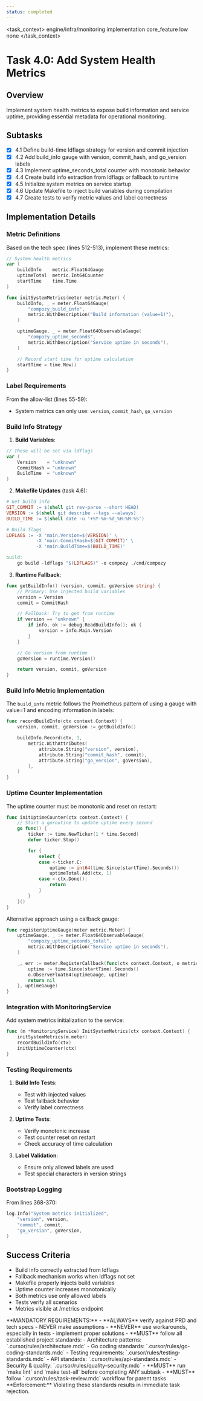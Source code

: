 ```yaml
---
status: completed
---
```


<task_context>
<domain>engine/infra/monitoring</domain>
<type>implementation</type>
<scope>core_feature</scope>
<complexity>low</complexity>
<dependencies>none</dependencies>
</task_context>

# Task 4.0: Add System Health Metrics

## Overview

Implement system health metrics to expose build information and service uptime, providing essential metadata for operational monitoring.

## Subtasks

- [x] 4.1 Define build-time ldflags strategy for version and commit injection
- [x] 4.2 Add build_info gauge with version, commit_hash, and go_version labels
- [x] 4.3 Implement uptime_seconds_total counter with monotonic behavior
- [x] 4.4 Create build info extraction from ldflags or fallback to runtime
- [x] 4.5 Initialize system metrics on service startup
- [x] 4.6 Update Makefile to inject build variables during compilation
- [x] 4.7 Create tests to verify metric values and label correctness

## Implementation Details

### Metric Definitions

Based on the tech spec (lines 512-513), implement these metrics:

```go
// System health metrics
var (
    buildInfo    metric.Float64Gauge
    uptimeTotal  metric.Int64Counter
    startTime    time.Time
)

func initSystemMetrics(meter metric.Meter) {
    buildInfo, _ = meter.Float64Gauge(
        "compozy_build_info",
        metric.WithDescription("Build information (value=1)"),
    )

    uptimeGauge, _ = meter.Float64ObservableGauge(
        "compozy_uptime_seconds",
        metric.WithDescription("Service uptime in seconds"),
    )

    // Record start time for uptime calculation
    startTime = time.Now()
}
```

### Label Requirements

From the allow-list (lines 55-59):

- System metrics can only use: `version`, `commit_hash`, `go_version`

### Build Info Strategy

1. **Build Variables**:

```go
// These will be set via ldflags
var (
    Version    = "unknown"
    CommitHash = "unknown"
    BuildTime  = "unknown"
)
```

2. **Makefile Updates** (task 4.6):

```makefile
# Get build info
GIT_COMMIT := $(shell git rev-parse --short HEAD)
VERSION := $(shell git describe --tags --always)
BUILD_TIME := $(shell date -u '+%Y-%m-%d_%H:%M:%S')

# Build flags
LDFLAGS := -X 'main.Version=$(VERSION)' \
           -X 'main.CommitHash=$(GIT_COMMIT)' \
           -X 'main.BuildTime=$(BUILD_TIME)'

build:
    go build -ldflags "$(LDFLAGS)" -o compozy ./cmd/compozy
```

3. **Runtime Fallback**:

```go
func getBuildInfo() (version, commit, goVersion string) {
    // Primary: Use injected build variables
    version = Version
    commit = CommitHash

    // Fallback: Try to get from runtime
    if version == "unknown" {
        if info, ok := debug.ReadBuildInfo(); ok {
            version = info.Main.Version
        }
    }

    // Go version from runtime
    goVersion = runtime.Version()

    return version, commit, goVersion
}
```

### Build Info Metric Implementation

The `build_info` metric follows the Prometheus pattern of using a gauge with value=1 and encoding information in labels:

```go
func recordBuildInfo(ctx context.Context) {
    version, commit, goVersion := getBuildInfo()

    buildInfo.Record(ctx, 1,
        metric.WithAttributes(
            attribute.String("version", version),
            attribute.String("commit_hash", commit),
            attribute.String("go_version", goVersion),
        ),
    )
}
```

### Uptime Counter Implementation

The uptime counter must be monotonic and reset on restart:

```go
func initUptimeCounter(ctx context.Context) {
    // Start a goroutine to update uptime every second
    go func() {
        ticker := time.NewTicker(1 * time.Second)
        defer ticker.Stop()

        for {
            select {
            case <-ticker.C:
                uptime := int64(time.Since(startTime).Seconds())
                uptimeTotal.Add(ctx, 1)
            case <-ctx.Done():
                return
            }
        }
    }()
}
```

Alternative approach using a callback gauge:

```go
func registerUptimeGauge(meter metric.Meter) {
    uptimeGauge, _ := meter.Float64ObservableGauge(
        "compozy_uptime_seconds_total",
        metric.WithDescription("Service uptime in seconds"),
    )

    _, err := meter.RegisterCallback(func(ctx context.Context, o metric.Observer) error {
        uptime := time.Since(startTime).Seconds()
        o.ObserveFloat64(uptimeGauge, uptime)
        return nil
    }, uptimeGauge)
}
```

### Integration with MonitoringService

Add system metrics initialization to the service:

```go
func (m *MonitoringService) InitSystemMetrics(ctx context.Context) {
    initSystemMetrics(m.meter)
    recordBuildInfo(ctx)
    initUptimeCounter(ctx)
}
```

### Testing Requirements

1. **Build Info Tests**:

    - Test with injected values
    - Test fallback behavior
    - Verify label correctness

2. **Uptime Tests**:

    - Verify monotonic increase
    - Test counter reset on restart
    - Check accuracy of time calculation

3. **Label Validation**:
    - Ensure only allowed labels are used
    - Test special characters in version strings

### Bootstrap Logging

From lines 368-370:

```go
log.Info("System metrics initialized",
    "version", version,
    "commit", commit,
    "go_version", goVersion,
)
```

## Success Criteria

- Build info correctly extracted from ldflags
- Fallback mechanism works when ldflags not set
- Makefile properly injects build variables
- Uptime counter increases monotonically
- Both metrics use only allowed labels
- Tests verify all scenarios
- Metrics visible at /metrics endpoint

<critical>
**MANDATORY REQUIREMENTS:**
- **ALWAYS** verify against PRD and tech specs - NEVER make assumptions
- **NEVER** use workarounds, especially in tests - implement proper solutions
- **MUST** follow all established project standards:
    - Architecture patterns: `.cursor/rules/architecture.mdc`
    - Go coding standards: `.cursor/rules/go-coding-standards.mdc`
    - Testing requirements: `.cursor/rules/testing-standards.mdc`
    - API standards: `.cursor/rules/api-standards.mdc`
    - Security & quality: `.cursor/rules/quality-security.mdc`
- **MUST** run `make lint` and `make test-all` before completing ANY subtask
- **MUST** follow `.cursor/rules/task-review.mdc` workflow for parent tasks
**Enforcement:** Violating these standards results in immediate task rejection.
</critical>
